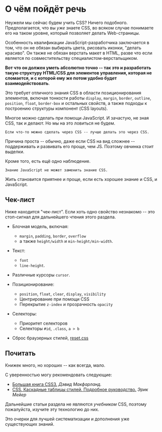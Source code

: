 # О чём пойдёт речь

Неужели мы сейчас будем учить CSS? Ничего подобного. Предполагается, что вы *уже* знаете CSS, во всяком случае понимаете его на таком уровне, который позволяет делать Web-страницы.

Особенность квалификации JavaScript-разработчика заключается в том, что он не обязан выбирать цвета, рисовать иконки, "делать красиво". Он также не обязан верстать макет в HTML, разве что если является по совместительству специалистом-верстальщиком.

**Вот что он должен уметь абсолютно точно -- так это и разработать такую структуру HTML/CSS для элементов управления, которая не сломается, и с которой ему же потом удобно будет взаимодействовать**.

Это требует отличного знания CSS в области позиционирования элементов, включая тонкости работы `display`, `margin`, `border`, `outline`, `position`, `float`, `border-box` и остальных свойств, а также подходы к построению структуры компонент (CSS layouts).

Многое можно сделать при помощи JavaScript. И зачастую, не зная CSS, так и делают. Но мы на это ловиться не будем.

```summary
Если что-то можно сделать через CSS -- лучше делать это через CSS.
```

Причина проста -- обычно, даже если CSS на вид сложнее -- поддерживать и развивать его проще, чем JS. Поэтому овчинка стоит выделки.

Кроме того, есть ещё одно наблюдение.

```summary
Знание JavaScript не может заменить знание CSS.
```

Жить становится приятнее и проще, если есть хорошее знание и CSS, и JavaScript.

## Чек-лист

Ниже находится "чек-лист". Если хоть одно свойство незнакомо -- это стоп-сигнал для дальнейшего чтения этого раздела.

- Блочная модель, включая:
    - `margin`, `padding`, `border`, `overflow`
    - а также `height/width` и `min-height/min-width`.
- Текст:
    - `font`
    - `line-height`.
- Различные курсоры `cursor`.
- Позиционирование:
    - `position`, `float`, `clear`, `display`, `visibility`
    - Центрирование при помощи CSS
    - Перекрытие `z-index` и прозрачность `opacity`
- Селекторы:
    - Приоритет селекторов
    - Селекторы `#id`, `.class`, `a > b`

- Сброс браузерных стилей, <a href="http://meyerweb.com/eric/tools/css/reset/">reset.css</a>

## Почитать

Книжек много, но хороших -- как всегда, мало.

С уверенностью могу рекомендовать следующие:

- <a href="http://www.ozon.ru/context/detail/id/24493075/?partner=iliakan">Большая книга CSS3.</a>
<i>Дэвид Макфарланд.</i>
- <a href="http://www.ozon.ru/context/detail/id/3881079/?partner=iliakan">CSS. Каскадные таблицы стилей. Подробное руководство.</a>
<i>Эрик Мейер</i>

Дальнейшие статьи раздела не являются *учебником* CSS, поэтому пожалуйста, изучите эту технологию до них.

Это очерки для лучшей систематизации и дополнения уже существующих знаний.
